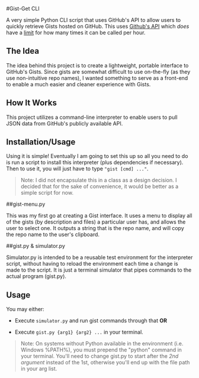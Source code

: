 #Gist-Get CLI

A very simple Python CLI script that uses GitHub's API to allow users to quickly retrieve Gists hosted on GitHub. This uses [Github's API](https://developer.github.com/v3/) which *does* have a [limit](https://developer.github.com/v3/#rate-limiting) for how many times it can be called per hour.

The Idea
-
The idea behind this project is to create a lightweight, portable interface to GitHub's Gists. Since gists are somewhat difficult to use on-the-fly (as they use non-intuitive repo names), I wanted something to serve as a front-end to enable a much easier and cleaner experience with Gists.

How It Works
-
This project utilizes a command-line interpreter to enable users to pull JSON data from GitHub's publicly available API. 

Installation/Usage
-
Using it is simple! Eventually I am going to set this up so all you need to do is run a script to install this interpreter (plus dependencies if necessary). Then to use it, you will just have to type `"gist [cmd] ..."`.

>Note: I did not encapsulate this in a class as a design decision. I decided that for the sake of convenience, it would be better as a simple script for now.

##gist-menu.py

This was my first go at creating a Gist interface. It uses a menu to display all of the gists (by description and files) a particular user has, and allows the user to select one. It outputs a string that is the repo name, and will copy the repo name to the user's clipboard.

##gist.py & simulator.py

Simulator.py is intended to be a reusable test environment for the interpreter script, without having to reload the environment each time a change is made to the script. It is just a terminal simulator that pipes commands to the actual program (gist.py).

Usage
-
You may either:

- Execute `simulator.py` and run gist commands through that **OR**

- Execute `gist.py {arg1} {arg2} ...` in your terminal.

>Note: On systems without Python available in the environment (i.e. Windows %PATH%), you must prepend the "python" command in your terminal. You'll need to change gist.py to start after the *2nd argument* instead of the 1st, otherwise you'll end up with the file path in your arg list.

